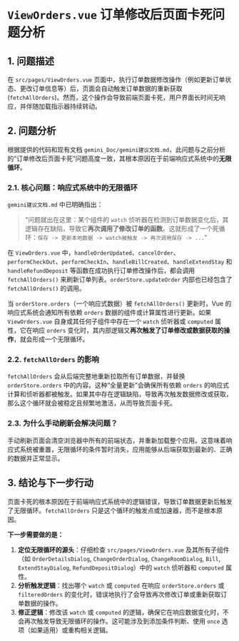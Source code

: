 # `ViewOrders.vue` 订单修改后页面卡死问题分析

## 1. 问题描述

在 `src/pages/ViewOrders.vue` 页面中，执行订单数据修改操作（例如更新订单状态、更改订单信息等）后，页面会自动触发订单数据的重新获取 (`fetchAllOrders`)。然而，这个操作会导致前端页面卡死，用户界面长时间无响应，并伴随加载指示器持续转动。

## 2. 问题分析

根据提供的代码和现有文档 `gemini_Doc/gemini建议文档.md`，此问题与之前分析的“订单修改后页面卡死”问题高度一致，其根本原因在于前端响应式系统中的**无限循环**。

### 2.1. 核心问题：响应式系统中的无限循环

`gemini建议文档.md` 中已明确指出：

> “问题就出在这里：某个组件的 `watch` 侦听器在检测到订单数据变化后，其逻辑存在缺陷，导致它**再次调用了修改订单的函数**。这就形成了一个死循环：`保存 -> 更新本地数据 -> watch被触发 -> 再次调用保存 -> ...`”

在 `ViewOrders.vue` 中，`handleOrderUpdated`、`cancelOrder`、`performCheckOut`、`performCheckIn`、`handleBillCreated`、`handleExtendStay` 和 `handleRefundDeposit` 等函数在成功执行订单修改操作后，都会调用 `fetchAllOrders()` 来刷新订单列表。`orderStore.updateOrder` 内部也已经包含了 `fetchAllOrders()` 的调用。

当 `orderStore.orders`（一个响应式数据）被 `fetchAllOrders()` 更新时，Vue 的响应式系统会通知所有依赖 `orders` 数据的组件或计算属性进行更新。如果 `ViewOrders.vue` 自身或其任何子组件中存在一个 `watch` 侦听器或 `computed` 属性，它在响应 `orders` 变化时，其内部逻辑又**再次触发了订单修改或数据获取的操作**，就会形成一个无限循环。

### 2.2. `fetchAllOrders` 的影响

`fetchAllOrders` 会从后端完整地重新拉取所有订单数据，并替换 `orderStore.orders` 中的内容。这种“全量更新”会确保所有依赖 `orders` 的响应式计算和侦听器都被触发。如果其中存在逻辑缺陷，导致再次触发数据修改或获取，那么这个循环就会被稳定且频繁地激活，从而导致页面卡死。

### 2.3. 为什么手动刷新会解决问题？

手动刷新页面会清空浏览器中所有的前端状态，并重新加载整个应用。这意味着响应式系统被重置，无限循环的条件暂时消失，应用能够从后端获取到最新的、正确的数据并正常显示。

## 3. 结论与下一步行动

页面卡死的根本原因在于前端响应式系统中的逻辑错误，导致订单数据更新后触发了无限循环。`fetchAllOrders` 只是这个循环的触发点或加速器，而不是根本原因。

**下一步需要做的是：**

1.  **定位无限循环的源头**：仔细检查 `src/pages/ViewOrders.vue` 及其所有子组件（如 `OrderDetailsDialog`, `ChangeOrderDialog`, `ChangeRoomDialog`, `Bill`, `ExtendStayDialog`, `RefundDepositDialog`）中的 `watch` 侦听器和 `computed` 属性。
2.  **分析触发逻辑**：找出哪个 `watch` 或 `computed` 在响应 `orderStore.orders` 或 `filteredOrders` 的变化时，错误地执行了会导致再次修改订单或重新获取订单数据的操作。
3.  **修正逻辑**：修改该 `watch` 或 `computed` 的逻辑，确保它在响应数据变化时，不会再次触发导致无限循环的操作。这可能涉及到添加条件判断、使用 `once` 选项（如果适用）或重构相关逻辑。